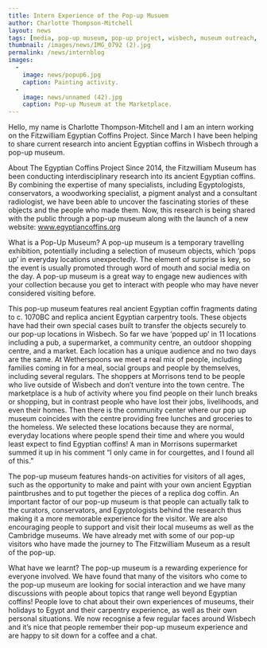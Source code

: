 ```yaml
---
title: Intern Experience of the Pop-up Musuem
author: Charlotte Thompson-Mitchell
layout: news
tags: [media, pop-up museum, pop-up project, wisbech, museum outreach, coffins, ancient egypt, intern, museum experience, professional development]
thumbnail: /images/news/IMG_0792 (2).jpg
permalink: /news/internblog
images:
  -
    image: news/popup6.jpg
    caption: Painting activity.
  -
    image: news/unnamed (42).jpg
    caption: Pop-up Museum at the Marketplace.
---
```



Hello, my name is Charlotte Thompson-Mitchell and I am an intern working on the Fitzwilliam Egyptian Coffins Project. Since March I have been helping to share current research into ancient Egyptian coffins in Wisbech through a pop-up museum. 

About The Egyptian Coffins Project
Since 2014, the Fitzwilliam Museum has been conducting interdisciplinary research into its ancient Egyptian coffins. By combining the expertise of many specialists, including Egyptologists, conservators, a woodworking specialist, a pigment analyst and a consultant radiologist, we have been able to uncover the fascinating stories of these objects and the people who made them. Now, this research is being shared with the public through a pop-up museum along with the launch of a new website: www.egyptiancoffins.org

What is a Pop-Up Museum? 
A pop-up museum is a temporary travelling exhibition, potentially including a selection of museum objects, which ‘pops up’ in everyday locations unexpectedly. The element of surprise is key, so the event is usually promoted through word of mouth and social media on the day. A pop-up museum is a great way to engage new audiences with your collection because you get to interact with people who may have never considered visiting before.

This pop-up museum features real ancient Egyptian coffin fragments dating to c. 1070BC and replica ancient Egyptian carpentry tools. These objects have had their own special cases built to transfer the objects securely to our pop-up locations in Wisbech. So far we have ‘popped up’ in 11 locations including a pub, a supermarket, a community centre, an outdoor shopping centre, and a market. Each location has a unique audience and no two days are the same. At Wetherspoons we meet a real mix of people, including families coming in for a meal, social groups and people by themselves, including several regulars. The shoppers at Morrisons tend to be people who live outside of Wisbech and don’t venture into the town centre. The marketplace is a hub of activity where you find people on their lunch breaks or shopping, but in contrast people who have lost their jobs, livelihoods, and even their homes. Then there is the community center where our pop up museum coincides with the centre providing free lunches and groceries to the homeless. We selected these locations because they are normal, everyday locations where people spend their time and where you would least expect to find Egyptian coffins! A man in Morrisons supermarket summed it up in his comment “I only came in for courgettes, and I found all of this.”

The pop-up museum features hands-on activities for visitors of all ages, such as the opportunity to make and paint with your own ancient Egyptian paintbrushes and to put together the pieces of a replica dog coffin. An important factor of our pop-up museum is that people can actually talk to the curators, conservators, and Egyptologists behind the research thus making it a more memorable experience for the visitor. We are also encouraging people to support and visit their local museums as well as the Cambridge museums.  We have already met with some of our pop-up visitors who have made the journey to The Fitzwilliam Museum as a result of the pop-up. 

What have we learnt?
The pop-up museum is a rewarding experience for everyone involved. We have found that many of the visitors who come to the pop-up museum are looking for social interaction and we have many discussions with people about topics that range well beyond Egyptian coffins! People love to chat about their own experiences of museums, their holidays to Egypt and their carpentry experience, as well as their own personal situations. We now recognise a few regular faces around Wisbech and it’s nice that people remember their pop-up museum experience and are happy to sit down for a coffee and a chat.
